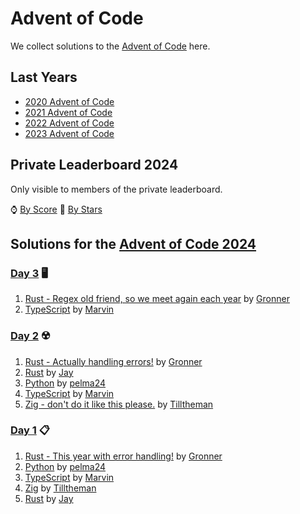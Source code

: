 # Advent of Code

We collect solutions to the [Advent of Code](https://adventofcode.com/) here.

## Last Years

- [2020 Advent of Code](2020.md)
- [2021 Advent of Code](2021.md)
- [2022 Advent of Code](2022.md)
- [2023 Advent of Code](2023.md)

## Private Leaderboard 2024

Only visible to members of the private leaderboard.

⌚ [By Score](https://adventofcode.com/2024/leaderboard/private/view/635843?order=local_score)
🌟 [By Stars](https://adventofcode.com/2024/leaderboard/private/view/635843?order=stars)

## Solutions for the [Advent of Code 2024](https://adventofcode.com/2024)

### [Day 3](https://adventofcode.com/2024/day/3) 🖥️

1. [Rust - Regex old friend, so we meet again each year](https://github.com/Gronner/aoc-2024/blob/master/src/day3/mod.rs) by [Gronner]
1. [TypeScript](https://github.com/wrngwrld/advent-of-code/blob/master/aoc2024/src/day03/index.ts) by [Marvin]

### [Day 2](https://adventofcode.com/2024/day/2) ☢️

1. [Rust - Actually handling errors!](https://github.com/Gronner/aoc-2024/blob/master/src/day2/mod.rs) by [Gronner]
1. [Rust](https://github.com/Scyak/aoc-2024/blob/main/src/days/day02.rs) by [Jay]
1. [Python](https://github.com/pelma24/AdventOfCode/blob/master/2024/day2.py) by [pelma24]
1. [TypeScript](https://github.com/wrngwrld/advent-of-code/blob/master/aoc2024/src/day02/index.ts) by [Marvin]
1. [Zig - don't do it like this please.](https://github.com/Tilltheman/AoC24/tree/main/day2) by [Tilltheman]

### [Day 1](https://adventofcode.com/2024/day/1) 📋

1. [Rust - This year with error handling!](https://github.com/Gronner/aoc-2024/blob/master/src/day1/mod.rs) by [Gronner]
1. [Python](https://github.com/pelma24/AdventOfCode/blob/master/2024/day1.py) by [pelma24]
1. [TypeScript](https://github.com/wrngwrld/advent-of-code/blob/master/aoc2024/src/day01/index.ts) by [Marvin]
1. [Zig](https://github.com/Tilltheman/AoC24/tree/main/day1) by [Tilltheman]
1. [Rust](https://github.com/Scyak/aoc-2024/blob/main/src/days/day01.rs) by [Jay]


[Gronner]: https://github.com/Gronner
[pelma24]: https://github.com/pelma24
[Marvin]: https://github.com/wrngwrld
[Tilltheman]: https://github.com/Tilltheman
[Jay]: https://github.com/Scyak
